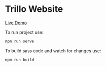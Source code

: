 # Trillo Website

[Live Demo](https://trello-sk.netlify.com)

To run project use:

```javascript
npm run serve
```

To build sass code and watch for changes use:

```javascript
npm run build
```

